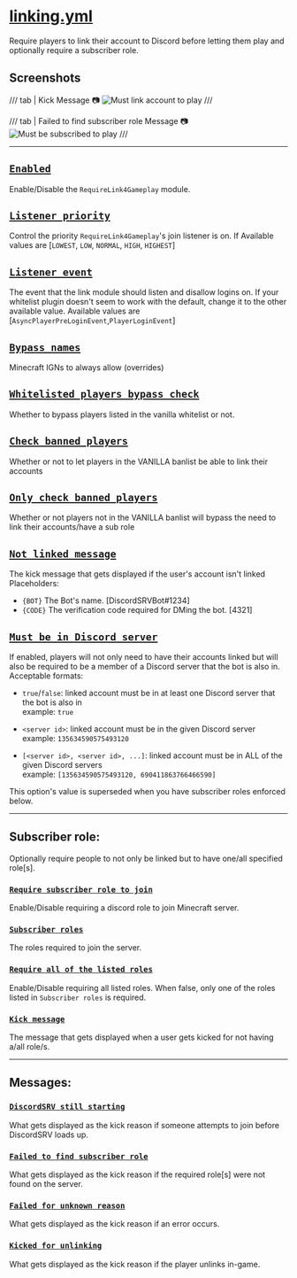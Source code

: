 # [linking.yml](https://config.discordsrv.com/linking/_)

Require players to link their account to Discord before letting them play and optionally require a subscriber role.

## Screenshots

/// tab | Kick Message :camera:
![Must link account to play](./images/javaw_12rAo3Y4RJ.png)
///

/// tab | Failed to find subscriber role Message :camera:
![Must be subscribed to play](./images/javaw_uJSdOF2OAa.png)
///

---

## [`Enabled`](https://config.discordsrv.com/linking/Enabled)
Enable/Disable the `RequireLink4Gameplay` module.
## [`Listener priority`](https://config.discordsrv.com/linking/Listener%20priority)
Control the priority `RequireLink4Gameplay`'s join listener is on.
If 
Available values are [`LOWEST`, `LOW`, `NORMAL`, `HIGH`, `HIGHEST`]
## [`Listener event`](https://config.discordsrv.com/linking/Listener%20event)
The event that the link module should listen and disallow logins on.
If your whitelist plugin doesn't seem to work with the default, change it to the other available value.
Available values are [`AsyncPlayerPreLoginEvent`,`PlayerLoginEvent`]
## [`Bypass names`](https://config.discordsrv.com/linking/Bypass%20names)
Minecraft IGNs to always allow (overrides)
## [`Whitelisted players bypass check`](https://config.discordsrv.com/linking/Whitelisted%20players%20bypass%20check)
Whether to bypass players listed in the vanilla whitelist or not.
## [`Check banned players`](https://config.discordsrv.com/linking/Check%20banned%20players)
Whether or not to let players in the VANILLA banlist be able to link their accounts
## [`Only check banned players`](https://config.discordsrv.com/linking/Only%20check%20banned%20players)
Whether or not players not in the VANILLA banlist will bypass the need to link their accounts/have a sub role
## [`Not linked message`](https://config.discordsrv.com/linking/Not%20linked%20message)
The kick message that gets displayed if the user's account isn't linked
Placeholders:
* `{BOT}` The Bot's name. [DiscordSRVBot#1234]
* `{CODE}` The verification code required for DMing the bot. [4321]

## [`Must be in Discord server`](https://config.discordsrv.com/linking/Must%20be%20in%20Discord%20server)
If enabled, players will not only need to have their accounts linked but will also be required to be a member of a Discord server that the bot is also in.
Acceptable formats:

* `true`/`false`: linked account must be in at least one Discord server that the bot is also in  
  example: `true`

* `<server id>`: linked account must be in the given Discord server  
  example: `135634590575493120`

* `[<server id>, <server id>, ...]`: linked account must be in ALL of the given Discord servers  
  example: `[135634590575493120, 690411863766466590]`

This option's value is superseded when you have subscriber roles enforced below.

---

## Subscriber role:
Optionally require people to not only be linked but to have one/all specified role[s].
### [`Require subscriber role to join`](https://config.discordsrv.com/linking/Require%20subscriber%20role%20to%20join)
Enable/Disable requiring a discord role to join Minecraft server.
### [`Subscriber roles`](https://config.discordsrv.com/linking/Subscriber%20roles)
The roles required to join the server.
### [`Require all of the listed roles`](https://config.discordsrv.com/linking/Require%20all%20of%20the%20listed%20roles)
Enable/Disable requiring all listed roles. When false, only one of the roles listed in `Subscriber roles` is required.
### [`Kick message`](https://config.discordsrv.com/linking/Kick%20message)
The message that gets displayed when a user gets kicked for not having a/all role/s.

---

## Messages:
### [`DiscordSRV still starting`](https://config.discordsrv.com/linking/DiscordSRV%20still%20starting)
What gets displayed as the kick reason if someone attempts to join before DiscordSRV loads up.
### [`Failed to find subscriber role`](https://config.discordsrv.com/linking/Failed%20to%20find%20subscriber%20role)
What gets displayed as the kick reason if the required role[s] were not found on the server.
### [`Failed for unknown reason`](https://config.discordsrv.com/linking/Failed%20for%20unknown%20reason)
What gets displayed as the kick reason if an error occurs.
### [`Kicked for unlinking`](https://config.discordsrv.com/linking/Kicked%20for%20unlinking)
What gets displayed as the kick reason if the player unlinks in-game.
